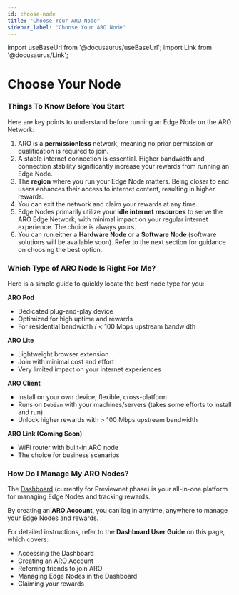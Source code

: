 ```yaml
---
id: choose-node
title: "Choose Your ARO Node"
sidebar_label: "Choose Your ARO Node"
---
```

import useBaseUrl from '@docusaurus/useBaseUrl';
import Link from '@docusaurus/Link';

# Choose Your Node

### Things To Know Before You Start
Here are key points to understand before running an Edge Node on the ARO Network:

1. ARO is a **permissionless** network, meaning no prior permission or qualification is required to join.
2. A stable internet connection is essential. Higher bandwidth and connection stability significantly increase your rewards from running an Edge Node.
3. The **region** where you run your Edge Node matters. Being closer to end users enhances their access to internet content, resulting in higher rewards.
4. You can exit the network and claim your rewards at any time.
5. Edge Nodes primarily utilize your **idle internet resources** to serve the ARO Edge Network, with minimal impact on your regular internet experience. The choice is always yours.
6. You can run either a **Hardware Node** or a **Software Node** (software solutions will be available soon). Refer to the next section for guidance on choosing the best option.

### Which Type of ARO Node Is Right For Me?

Here is a simple guide to quickly locate the best node type for you: 

**ARO Pod**

- Dedicated plug-and-play device 
- Optimized for high uptime and rewards
- For residential bandwidth / < 100 Mbps upstream bandwidth

**ARO Lite**
 
- Lightweight browser extension
- Join with minimal cost and effort
- Very limited impact on your internet experiences

**ARO Client**

- Install on your own device, flexible, cross-platform
- Runs on `Debian` with your machines/servers (takes some efforts to install and run) 
- Unlock higher rewards with > 100 Mbps upstream bandwidth

**ARO Link (Coming Soon)**

- WiFi router with built-in ARO node 
- The choice for business scenarios


### How Do I Manage My ARO Nodes?

The [Dashboard](https://dashboard.ARO.network) (currently for Previewnet phase) is your all-in-one platform for managing Edge Nodes and tracking rewards.

By creating an **ARO Account**, you can log in anytime, anywhere to manage your Edge Nodes and rewards.

For detailed instructions, refer to the **Dashboard User Guide** on <Link to="/node-operator-guide/become-operator/aro-dashboard">this page</Link>, which covers:
- Accessing the Dashboard
- Creating an ARO Account
- Referring friends to join ARO
- Managing Edge Nodes in the Dashboard
- Claiming your rewards